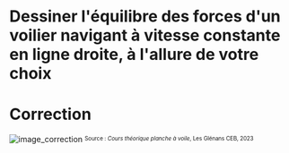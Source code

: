 ﻿# Dessiner l'équilibre des forces d'un voilier navigant à vitesse constante en ligne droite, à l'allure de votre choix

# Correction

![image_correction](./images/bilan_aero_hydro.png)
<sup><sub>Source : *Cours théorique planche à voile*, Les Glénans CEB, 2023 </sub></sup>

